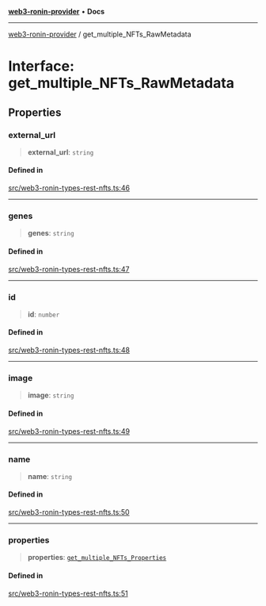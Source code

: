 [**web3-ronin-provider**](../README.md) • **Docs**

***

[web3-ronin-provider](../globals.md) / get\_multiple\_NFTs\_RawMetadata

# Interface: get\_multiple\_NFTs\_RawMetadata

## Properties

### external\_url

> **external\_url**: `string`

#### Defined in

[src/web3-ronin-types-rest-nfts.ts:46](https://github.com/chuacw/web3-ronin-provider/blob/8f8ec8edfaa82f0741161cc9ab238177f2999ade/src/web3-ronin-types-rest-nfts.ts#L46)

***

### genes

> **genes**: `string`

#### Defined in

[src/web3-ronin-types-rest-nfts.ts:47](https://github.com/chuacw/web3-ronin-provider/blob/8f8ec8edfaa82f0741161cc9ab238177f2999ade/src/web3-ronin-types-rest-nfts.ts#L47)

***

### id

> **id**: `number`

#### Defined in

[src/web3-ronin-types-rest-nfts.ts:48](https://github.com/chuacw/web3-ronin-provider/blob/8f8ec8edfaa82f0741161cc9ab238177f2999ade/src/web3-ronin-types-rest-nfts.ts#L48)

***

### image

> **image**: `string`

#### Defined in

[src/web3-ronin-types-rest-nfts.ts:49](https://github.com/chuacw/web3-ronin-provider/blob/8f8ec8edfaa82f0741161cc9ab238177f2999ade/src/web3-ronin-types-rest-nfts.ts#L49)

***

### name

> **name**: `string`

#### Defined in

[src/web3-ronin-types-rest-nfts.ts:50](https://github.com/chuacw/web3-ronin-provider/blob/8f8ec8edfaa82f0741161cc9ab238177f2999ade/src/web3-ronin-types-rest-nfts.ts#L50)

***

### properties

> **properties**: [`get_multiple_NFTs_Properties`](get_multiple_NFTs_Properties.md)

#### Defined in

[src/web3-ronin-types-rest-nfts.ts:51](https://github.com/chuacw/web3-ronin-provider/blob/8f8ec8edfaa82f0741161cc9ab238177f2999ade/src/web3-ronin-types-rest-nfts.ts#L51)
